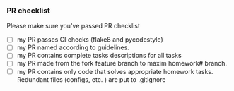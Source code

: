 ### PR checklist
Please make sure you've passed PR checklist
- [ ] my PR passes CI checks (flake8 and pycodestyle)
- [ ] my PR named according to guidelines.
- [ ] my PR contains complete tasks descriptions for all tasks
- [ ] my PR made from the fork feature branch to maxim homework# branch.
- [ ] my PR contains only code that solves appropriate homework tasks. Redundant 
files (configs, etc. ) are put to .gitignore
